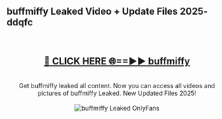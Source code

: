 <h2>buffmiffy Leaked Video + Update Files 2025- ddqfc</h2>
<br>
<div align="center">
<h2><a href="https://libra.edu.pl?buffmiffy" rel="nofollow">🔴 CLICK HERE 🌐==►► buffmiffy</a></h2>
<br>
Get buffmiffy leaked all content. Now you can access all videos and pictures of buffmiffy Leaked. New Updated Files 2025!
<br>
<br>
<a href="https://libra.edu.pl?buffmiffy" rel="nofollow" data-target="animated-image.originalLink"><img src="https://i.ibb.co.com/WyWwxjT/player-gif2.gif" alt="buffmiffy Leaked OnlyFans" style="max-width: 100%; display: inline-block;" data-target="animated-image.originalImage"></a>
</div>
<br>
